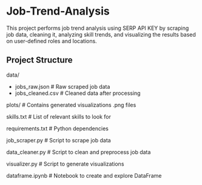 # Job-Trend-Analysis

This project performs job trend analysis using SERP API KEY by scraping job data, cleaning it, analyzing skill trends, and visualizing the results based on user-defined roles and locations.

##  Project Structure

data/

- jobs_raw.json # Raw scraped job data
- jobs_cleaned.csv # Cleaned data after processing

plots/ # Contains generated visualizations
  .png files 

 skills.txt # List of relevant skills to look for
 
 requirements.txt # Python dependencies
 
 job_scraper.py # Script to scrape job data
 
 data_cleaner.py # Script to clean and preprocess job data
 
 visualizer.py # Script to generate visualizations
 
 dataframe.ipynb # Notebook to create and explore DataFrame 

